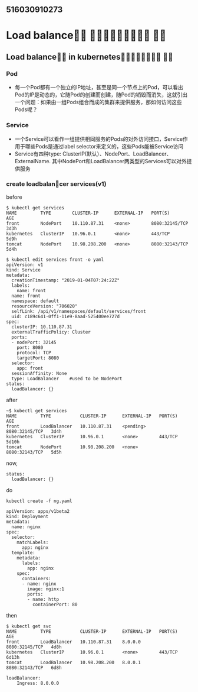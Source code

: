 ## 516030910273
# Load balance􏰃􏰋 􏰀􏰃􏰝􏰃􏰚􏰄􏰜􏰃􏰋 􏰀􏰃
## Load balance􏰃􏰋 in kubernetes􏰀􏰃􏰝􏰃􏰚􏰄􏰃􏰋 􏰀􏰃
### Pod
* 每一个Pod都有一个独立的IP地址，甚至是同一个节点上的Pod，可以看出Pod的IP是动态的，它随Pod的创建而创建，随Pod的销毁而消失，这就引出一个问题：如果由一组Pods组合而成的集群来提供服务，那如何访问这些Pods呢？
### Service
* 一个Service可以看作一组提供相同服务的Pods的对外访问接口，Service作用于哪些Pods是通过label selector来定义的，这些Pods能被Service访问
* Service有四种type: ClusterIP(默认）、NodePort、LoadBalancer、ExternalName. 其中NodePort和LoadBalancer两类型的Services可以对外提供服务
### create loadbalancer services(v1)
before
```
$ kubectl get services
NAME         TYPE        CLUSTER-IP      EXTERNAL-IP   PORT(S)          AGE
front        NodePort    10.110.87.31    <none>        8080:32145/TCP   3d3h
kubernetes   ClusterIP   10.96.0.1       <none>        443/TCP          5d9h
tomcat       NodePort    10.98.208.200   <none>        8080:32143/TCP   5d4h
```
```
$ kubectl edit services front -o yaml
apiVersion: v1
kind: Service
metadata:
  creationTimestamp: "2019-01-04T07:24:22Z"
  labels:
    name: front
  name: front
  namespace: default
  resourceVersion: "706020"
  selfLink: /api/v1/namespaces/default/services/front
  uid: c189c641-0ff1-11e9-8aad-525400ee727d
spec:
  clusterIP: 10.110.87.31
  externalTrafficPolicy: Cluster
  ports:
  - nodePort: 32145
    port: 8080
    protocol: TCP
    targetPort: 8080
  selector:
    app: front
  sessionAffinity: None
  type: LoadBalancer    #used to be NodePort 
status:
  loadBalancer: {}
```
after
```
~$ kubectl get services
NAME         TYPE           CLUSTER-IP      EXTERNAL-IP   PORT(S)          AGE
front        LoadBalancer   10.110.87.31    <pending>     8080:32145/TCP   3d4h
kubernetes   ClusterIP      10.96.0.1       <none>        443/TCP          5d10h
tomcat       NodePort       10.98.208.200   <none>        8080:32143/TCP   5d5h
```
now, <pending>
```
status:
  loadBalancer: {}
```
do

```
kubectl create -f ng.yaml 
```
```
apiVersion: apps/v1beta2
kind: Deployment
metadata:
  name: nginx
spec:
  selector:
    matchLabels:
      app: nginx
  template:
    metadata:
      labels:
        app: nginx
    spec:
      containers:
      - name: nginx
        image: nginx:1
        ports:
        - name: http
          containerPort: 80
```
then
```
$ kubectl get svc
NAME         TYPE           CLUSTER-IP      EXTERNAL-IP   PORT(S)          AGE
front        LoadBalancer   10.110.87.31    8.0.0.0       8080:32145/TCP   4d8h
kubernetes   ClusterIP      10.96.0.1       <none>        443/TCP          6d13h
tomcat       LoadBalancer   10.98.208.200   8.0.0.1       8080:32143/TCP   6d8h
```
```
loadBalancer: 
    Ingress: 8.0.0.0
```